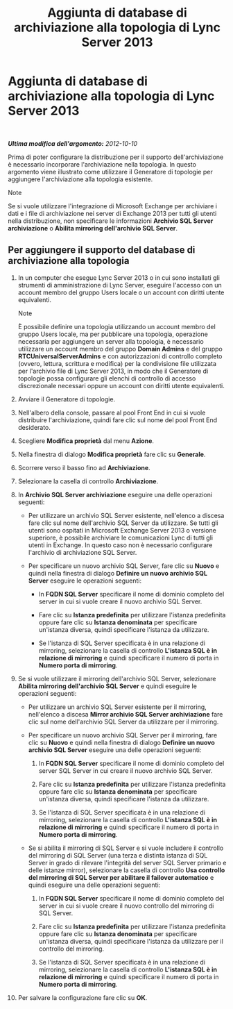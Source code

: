 ﻿---
title: Aggiunta di database di archiviazione alla topologia di Lync Server 2013
TOCTitle: Aggiunta di database di archiviazione alla topologia di Lync Server 2013
ms:assetid: 089ab32f-1167-4bb8-a283-fdc6c9613072
ms:mtpsurl: https://technet.microsoft.com/it-it/library/JJ204654(v=OCS.15)
ms:contentKeyID: 49299602
ms.date: 08/24/2015
mtps_version: v=OCS.15
ms.translationtype: HT
---

# Aggiunta di database di archiviazione alla topologia di Lync Server 2013

 

_**Ultima modifica dell'argomento:** 2012-10-10_

Prima di poter configurare la distribuzione per il supporto dell'archiviazione è necessario incorporare l'archiviazione nella topologia. In questo argomento viene illustrato come utilizzare il Generatore di topologie per aggiungere l'archiviazione alla topologia esistente.


> [!NOTE]
> Se si vuole utilizzare l'integrazione di Microsoft Exchange per archiviare i dati e i file di archiviazione nei server di Exchange 2013 per tutti gli utenti nella distribuzione, non specificare le informazioni <STRONG>Archivio SQL Server archiviazione</STRONG> o <STRONG>Abilita mirroring dell'archivio SQL Server</STRONG>.



## Per aggiungere il supporto del database di archiviazione alla topologia

1.  In un computer che esegue Lync Server 2013 o in cui sono installati gli strumenti di amministrazione di Lync Server, eseguire l'accesso con un account membro del gruppo Users locale o un account con diritti utente equivalenti.
    

    > [!NOTE]
    > È possibile definire una topologia utilizzando un account membro del gruppo Users locale, ma per pubblicare una topologia, operazione necessaria per aggiungere un server alla topologia, è necessario utilizzare un account membro del gruppo <STRONG>Domain Admins</STRONG> e del gruppo <STRONG>RTCUniversalServerAdmins</STRONG> e con autorizzazioni di controllo completo (ovvero, lettura, scrittura e modifica) per la condivisione file utilizzata per l'archivio file di Lync Server 2013, in modo che il Generatore di topologie possa configurare gli elenchi di controllo di accesso discrezionale necessari oppure un account con diritti utente equivalenti.



2.  Avviare il Generatore di topologie.

3.  Nell'albero della console, passare al pool Front End in cui si vuole distribuire l'archiviazione, quindi fare clic sul nome del pool Front End desiderato.

4.  Scegliere **Modifica proprietà** dal menu **Azione**.

5.  Nella finestra di dialogo **Modifica proprietà** fare clic su **Generale**.

6.  Scorrere verso il basso fino ad **Archiviazione**.

7.  Selezionare la casella di controllo **Archiviazione**.

8.  In **Archivio SQL Server archiviazione** eseguire una delle operazioni seguenti:
    
      - Per utilizzare un archivio SQL Server esistente, nell'elenco a discesa fare clic sul nome dell'archivio SQL Server da utilizzare. Se tutti gli utenti sono ospitati in Microsoft Exchange Server 2013 o versione superiore, è possibile archiviare le comunicazioni Lync di tutti gli utenti in Exchange. In questo caso non è necessario configurare l'archivio di archiviazione SQL Server.
    
      - Per specificare un nuovo archivio SQL Server, fare clic su **Nuovo** e quindi nella finestra di dialogo **Definire un nuovo archivio SQL Server** eseguire le operazioni seguenti:
        
          - In **FQDN SQL Server** specificare il nome di dominio completo del server in cui si vuole creare il nuovo archivio SQL Server.
        
          - Fare clic su **Istanza predefinita** per utilizzare l'istanza predefinita oppure fare clic su **Istanza denominata** per specificare un'istanza diversa, quindi specificare l'istanza da utilizzare.
        
          - Se l'istanza di SQL Server specificata è in una relazione di mirroring, selezionare la casella di controllo **L'istanza SQL è in relazione di mirroring** e quindi specificare il numero di porta in **Numero porta di mirroring**.

9.  Se si vuole utilizzare il mirroring dell'archivio SQL Server, selezionare **Abilita mirroring dell'archivio SQL Server** e quindi eseguire le operazioni seguenti:
    
      - Per utilizzare un archivio SQL Server esistente per il mirroring, nell'elenco a discesa **Mirror archivio SQL Server archiviazione** fare clic sul nome dell'archivio SQL Server da utilizzare per il mirroring.
    
      - Per specificare un nuovo archivio SQL Server per il mirroring, fare clic su **Nuovo** e quindi nella finestra di dialogo **Definire un nuovo archivio SQL Server** eseguire una delle operazioni seguenti:
        
        1.  In **FQDN SQL Server** specificare il nome di dominio completo del server SQL Server in cui creare il nuovo archivio SQL Server.
        
        2.  Fare clic su **Istanza predefinita** per utilizzare l'istanza predefinita oppure fare clic su **Istanza denominata** per specificare un'istanza diversa, quindi specificare l'istanza da utilizzare.
        
        3.  Se l'istanza di SQL Server specificata è in una relazione di mirroring, selezionare la casella di controllo **L'istanza SQL è in relazione di mirroring** e quindi specificare il numero di porta in **Numero porta di mirroring**.
    
      - Se si abilita il mirroring di SQL Server e si vuole includere il controllo del mirroring di SQL Server (una terza e distinta istanza di SQL Server in grado di rilevare l'integrità del server SQL Server primario e delle istanze mirror), selezionare la casella di controllo **Usa controllo del mirroring di SQL Server per abilitare il failover automatico** e quindi eseguire una delle operazioni seguenti:
        
        1.  In **FQDN SQL Server** specificare il nome di dominio completo del server in cui si vuole creare il nuovo controllo del mirroring di SQL Server.
        
        2.  Fare clic su **Istanza predefinita** per utilizzare l'istanza predefinita oppure fare clic su **Istanza denominata** per specificare un'istanza diversa, quindi specificare l'istanza da utilizzare per il controllo del mirroring.
        
        3.  Se l'istanza di SQL Server specificata è in una relazione di mirroring, selezionare la casella di controllo **L'istanza SQL è in relazione di mirroring** e quindi specificare il numero di porta in **Numero porta di mirroring**.

10. Per salvare la configurazione fare clic su **OK**.

